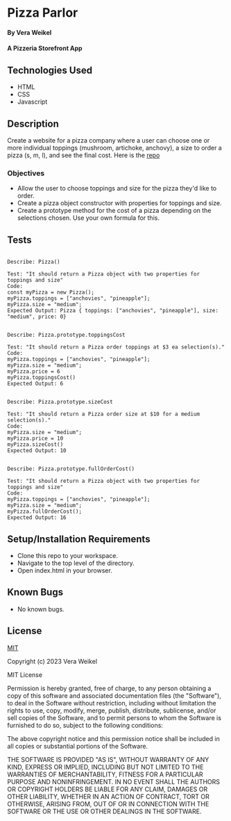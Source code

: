 # Pizza Parlor

#### By Vera Weikel

#### A Pizzeria Storefront App

## Technologies Used

* HTML 
* CSS 
* Javascript

## Description
Create a website for a pizza company where a user can choose one or more individual toppings (mushroom, artichoke, anchovy), a size to order a pizza (s, m, l), and see the final cost. Here is the [repo](https://github.com/QuietEvolver/pizza-parlor-23.git)

### Objectives 
* Allow the user to choose toppings and size for the pizza they'd like to order.
* Create a pizza object constructor with properties for toppings and size.
* Create a prototype method for the cost of a pizza depending on the selections chosen. Use your own formula for this.

## Tests

```

Describe: Pizza()

Test: "It should return a Pizza object with two properties for toppings and size"
Code: 
const myPizza = new Pizza();
myPizza.toppings = ["anchovies", "pineapple"];
myPizza.size = "medium";
Expected Output: Pizza { toppings: ["anchovies", "pineapple"], size: "medium", price: 0}


Describe: Pizza.prototype.toppingsCost

Test: "It should return a Pizza order toppings at $3 ea selection(s)."
Code: 
myPizza.toppings = ["anchovies", "pineapple"];
myPizza.size = "medium";
myPizza.price = 6
myPizza.toppingsCost()
Expected Output: 6


Describe: Pizza.prototype.sizeCost

Test: "It should return a Pizza order size at $10 for a medium selection(s)."
Code: 
myPizza.size = "medium";
myPizza.price = 10
myPizza.sizeCost()
Expected Output: 10
 

Describe: Pizza.prototype.fullOrderCost()

Test: "It should return a Pizza object with two properties for toppings and size"
Code: 
myPizza.toppings = ["anchovies", "pineapple"];
myPizza.size = "medium";
myPizza.fullOrderCost();
Expected Output: 16
```

## Setup/Installation Requirements

* Clone this repo to your workspace.
* Navigate to the top level of the directory.
* Open index.html in your browser.

## Known Bugs

* No known bugs.

## License

[MIT](https://choosealicense.com/licenses/mit/)

Copyright (c) 2023 Vera Weikel

MIT License

Permission is hereby granted, free of charge, to any person obtaining a copy
of this software and associated documentation files (the "Software"), to deal
in the Software without restriction, including without limitation the rights
to use, copy, modify, merge, publish, distribute, sublicense, and/or sell
copies of the Software, and to permit persons to whom the Software is
furnished to do so, subject to the following conditions:

The above copyright notice and this permission notice shall be included in all
copies or substantial portions of the Software.

THE SOFTWARE IS PROVIDED "AS IS", WITHOUT WARRANTY OF ANY KIND, EXPRESS OR
IMPLIED, INCLUDING BUT NOT LIMITED TO THE WARRANTIES OF MERCHANTABILITY,
FITNESS FOR A PARTICULAR PURPOSE AND NONINFRINGEMENT. IN NO EVENT SHALL THE
AUTHORS OR COPYRIGHT HOLDERS BE LIABLE FOR ANY CLAIM, DAMAGES OR OTHER
LIABILITY, WHETHER IN AN ACTION OF CONTRACT, TORT OR OTHERWISE, ARISING FROM,
OUT OF OR IN CONNECTION WITH THE SOFTWARE OR THE USE OR OTHER DEALINGS IN THE
SOFTWARE.